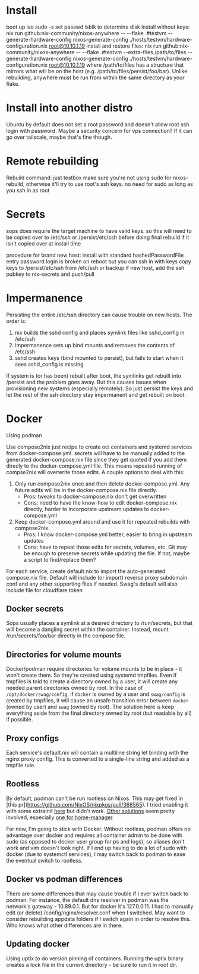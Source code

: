 # Install
boot up iso
sudo -s
set passwd
lsblk to determine disk
install without keys: nix run github:nix-community/nixos-anywhere -- --flake .#testvm --generate-hardware-config nixos-generate-config ./hosts/testvm/hardware-configuration.nix root@10.10.1.19
install and restore files: nix run github:nix-community/nixos-anywhere -- --flake .#testvm --extra-files /path/to/files --generate-hardware-config nixos-generate-config ./hosts/testvm/hardware-configuration.nix root@10.10.1.19
where /path/to/files has a structure that mirrors what will be on the host (e.g. /path/to/files/persist/foo/bar).
Unlike rebuilding, anywhere must be run from within the same directory as your flake.

# Install into another distro
Ubuntu by default does not set a root password and doesn't allow root ssh login with password. Maybe a security concern for vps connection? If it can go over tailscale, maybe that's fine though.

# Remote rebuilding
Rebuild command: just testbox
make sure you're not using sudo for nixos-rebuild, otherwise it'll try to use root's ssh keys. no need for sudo as long as you ssh in as root

# Secrets
sops does require the target machine to have valid keys. so this will need to be copied over to /etc/ssh or /persist/etc/ssh before doing final rebuild if it isn't copied over at install time

procedure for brand new host:
install with standard hashedPasswordFile entry
password login is broken on reboot but you can ssh in with keys
copy keys to /persist/etc/ssh from /etc/ssh or backup
if new host, add the ssh pubkey to nix-secrets and push/pull

# Impermanence
Persisting the entire /etc/ssh directory can cause trouble on new hosts. The order is:
1. nix builds the sshd config and places symlink files like sshd_config in /etc/ssh
1. impermanence sets up bind mounts and removes the contents of /etc/ssh
1. sshd creates keys (bind mounted to persist), but fails to start when it sees sshd_config is missing

If system is (or has been) rebuilt after boot, the symlinks get rebuilt into /persist and the problem goes away. But this causes issues when provisioning new systems (especially remotely). So just persist the keys and let the rest of the ssh directory stay impermanent and get rebuilt on boot.

# Docker
Using podman

Use compose2nix just recipe to create oci containers and systemd services from docker-compose.yml. secrets will have to be manually added to the generated docker-compose.nix file since they get quoted if you add them direcly to the docker-compose.yml file. This means repeated running of compse2nix will overwrite those edits. A couple options to deal with this:
1. Only run compose2nix once and then delete docker-compose.yml. Any future edits will be in the docker-compose.nix file directly.
    * Pros: tweaks to docker-compose.nix don't get overwritten
    * Cons: need to have the know-how to edit docker-compose.nix directly, harder to incorporate upstream updates to docker-compose.yml
1. Keep docker-compose.yml around and use it for repeated rebuilds with compose2nix.
    * Pros: I know docker-compose.yml better, easier to bring in upstream updates
    * Cons: have to repeat those edits for secrets, volumes, etc. Git may be enough to preserve secrets while updating the file. If not, maybe a script to find/replace them?

For each service, create default.nix to import the auto-generated compose.nix file. Default will include (or import) reverse proxy subdomain conf and any other supporting files if needed. Swag's default will also include file for cloudflare token

## Docker secrets
Sops usually places a symlink at a desired directory to /run/secrets, but that will become a dangling secret within the container. Instead, mount /run/secrets/foo/bar directly in the compose file. 

## Directories for volume mounts
Docker/podman require directories for volume mounts to be in place - it won't create them. So they're created using systemd tmpfiles. Even if tmpfiles is told to create a directory owned by a user, it will create any needed parent directories owned by root. In the case of `/opt/docker/swag/config`, if `docker` is owned by a user and `swag/config` is created by tmpfiles, it will cause an unsafe transition error between `docker` (owned by user) and `swag` (owned by root). The solution here is keep everything aside from the final directory owned by root (but readable by all) if possible.

## Proxy configs
Each service's default.nix will contain a multiline string let binding with the nginx proxy config. This is converted to a single-line string and added as a tmpfile rule.

## Rootless
By default, podman can't be run rootless on Nixos. This may get fixed in [this pr])https://github.com/NixOS/nixpkgs/pull/368565). I tried enabling it with some extraInit [here](https://carlosvaz.com/posts/rootless-podman-and-docker-compose-on-nixos/) but didn't work. [Other solutions](https://discourse.nixos.org/t/podman-rootless-with-systemd/23536) seem pretty involved, especially [one for home-manager](https://discourse.nixos.org/t/rootless-podman-setup-with-home-manager/57905).

For now, I'm going to stick with Docker. Without rootless, podman offers no advantage over docker and requires all container admin to be done with sudo (as opposed to docker user group for ps and logs), so aliases don't work and vim doesn't look right. If I end up having to do a lot of sudo with docker (due to systemctl services), I may switch back to podman to ease the eventual switch to rootless.

## Docker vs podman differences
There are some differences that may cause trouble if I ever switch back to podman. For instance, the default dns resolver in podman was the network's gateway - 10.89.0.1. But for docker it's 127.0.0.11. I had to manually edit (or delete) /config/nginx/resolver.conf when I switched. May want to consider rebuilding appdata folders if I switch again in order to resolve this. Who knows what other differences are in there.

## Updating docker
Using uptix to do version pinning of containers. Running the uptix binary creates a lock file in the current directory - be sure to run it in root dir.
